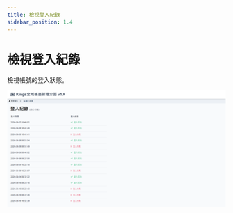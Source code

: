 ```yaml
---
title: 檢視登入紀錄
sidebar_position: 1.4
---
```


# 檢視登入紀錄

檢視帳號的登入狀態。

![登入記錄畫面](./img/admin-account-login-history.png)
